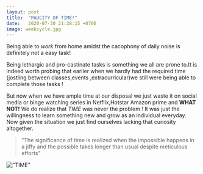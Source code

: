 ```yaml
---
layout: post
title:  "PAUCITY OF TIME!"
date:   2020-07-30 21:28:15 +0700
image: weekcycle.jpg
---
```


Being able to *work* from home amidst the cacophony of daily noise is definitely not a easy task!  

Being lethargic and pro-castinate tasks is something we all are prone to.It is indeed worth probing that earlier when we hardly had the required time (jostling between classes,events ,extracurricular)we still were being able to complete those tasks !

But now when we have ample time at our disposal we just waste it on social media or binge watching series in Netflix,Hotstar Amazon prime and **WHAT NOT!**
We do realize that *TIME* was never the problem ! It was just the willingness to learn something new and grow as an individual everyday.
Now given the situation we just find ourselves lacking that curiosity  altogether.

>"The significance of time is realized when the impossible happens in a jiffy and the possible takes longer than usual despite meticulous efforts"

!["TIME"](https://affinity-numerology.com/images/article/significance-of-time-404.jpg)






